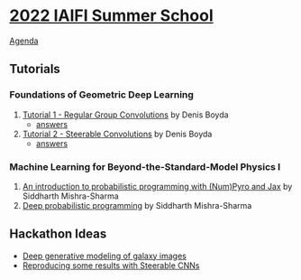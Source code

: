 # [2022 IAIFI Summer School](https://iaifi.org/phd-summer-school.html)

[Agenda](https://iaifi.org/summer-school-agenda)

## Tutorials

### Foundations of Geometric Deep Learning
1. [Tutorial 1 - Regular Group Convolutions](https://colab.research.google.com/drive/1vRwW3fsdQhsgW60cUpkzh5KTGC-fjZk1?usp=sharing) by Denis Boyda
   - [answers](google.com)
2. [Tutorial 2 - Steerable Convolutions]()  by Denis Boyda
    - [answers](google.com)
    
### Machine Learning for Beyond-the-Standard-Model Physics I

1. [An introduction to probabilistic programming with (Num)Pyro and Jax](https://github.com/smsharma/iaifi-summer-school-tutorials/blob/main/01_mcmc_and_vi.ipynb) by Siddharth Mishra-Sharma
2. [Deep probabilistic programming](https://github.com/smsharma/iaifi-summer-school-tutorials/blob/main/02_deep_prob_prog.ipynb) by Siddharth Mishra-Sharma

## Hackathon Ideas
* [Deep generative modeling of galaxy images](https://github.com/smsharma/iaifi-summer-school-tutorials/blob/main/03_hackathon_prompt.ipynb)
* [Reproducing some results with Steerable CNNs](https://docs.google.com/document/d/13TVpSOTihMPLL6WYAVCrWRudmqne2FI49SyXZb2nBjI/edit?usp=sharing)
